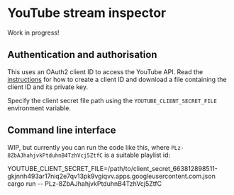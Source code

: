 # YouTube stream inspector

Work in progress!

## Authentication and authorisation

This uses an OAuth2 client ID to access the YouTube API. Read the [instructions](https://developers.google.com/identity/protocols/oauth2#installed) for how to create a client ID and download a file containing the client ID and its private key.

Specify the client secret file path using the `YOUTUBE_CLIENT_SECRET_FILE` environment variable.

## Command line interface

WIP, but currently you can run the code like this, where `PLz-8ZbAJhahjvkPtduhnB4TzhVcj5ZtfC` is a suitable playlist id:

YOUTUBE_CLIENT_SECRET_FILE=/path/to/client_secret_663812898511-gkjnnh493ar17niq2e7qv13pk9vgiqvv.apps.googleusercontent.com.json cargo run -- PLz-8ZbAJhahjvkPtduhnB4TzhVcj5ZtfC